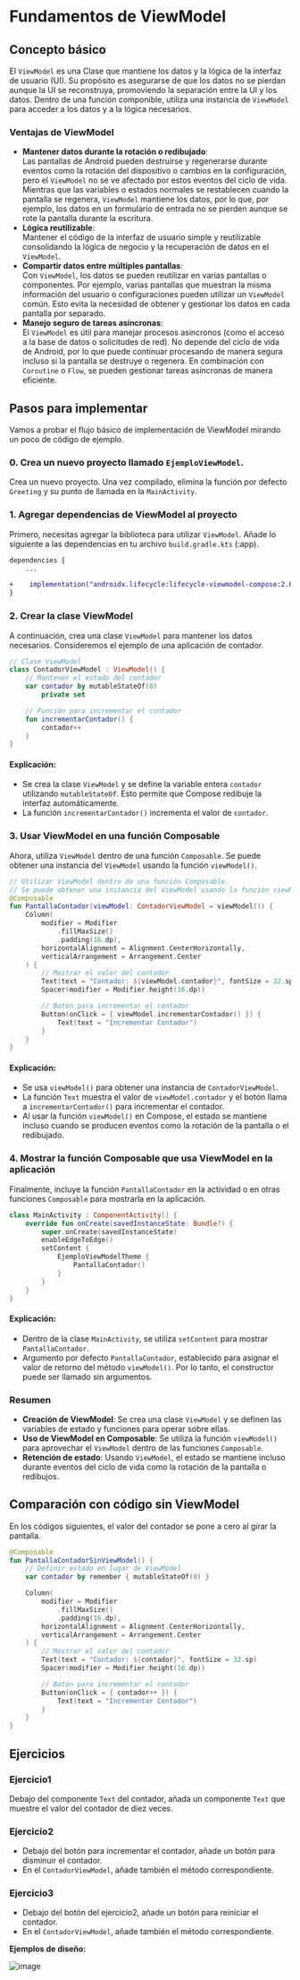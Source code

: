# Fundamentos de ViewModel

## Concepto básico

El `ViewModel` es una Clase que mantiene los datos y la lógica de la interfaz de usuario (UI). Su propósito es asegurarse de que los datos no se pierdan aunque la UI se reconstruya, promoviendo la separación entre la UI y los datos.
Dentro de una función componible, utiliza una instancia de `ViewModel` para acceder a los datos y a la lógica necesarios.

### Ventajas de ViewModel
- **Mantener datos durante la rotación o redibujado**:
  <br>Las pantallas de Android pueden destruirse y regenerarse durante eventos como la rotación del dispositivo o cambios en la configuración, pero el `ViewModel` no se ve afectado por estos eventos del ciclo de vida. Mientras que las variables o estados normales se restablecen cuando la pantalla se regenera, `ViewModel` mantiene los datos, por lo que, por ejemplo, los datos en un formulario de entrada no se pierden aunque se rote la pantalla durante la escritura.
- **Lógica reutilizable**:
  <br>Mantener el código de la interfaz de usuario simple y reutilizable consolidando la lógica de negocio y la recuperación de datos en el `ViewModel`.
- **Compartir datos entre múltiples pantallas**:
  <br>Con `ViewModel`, los datos se pueden reutilizar en varias pantallas o componentes. Por ejemplo, varias pantallas que muestran la misma información del usuario o configuraciones pueden utilizar un `ViewModel` común. Esto evita la necesidad de obtener y gestionar los datos en cada pantalla por separado.
- **Manejo seguro de tareas asíncronas**:
  <br>El `ViewModel` es útil para manejar procesos asíncronos (como el acceso a la base de datos o solicitudes de red). No depende del ciclo de vida de Android, por lo que puede continuar procesando de manera segura incluso si la pantalla se destruye o regenera. En combinación con `Coroutine` o `Flow`, se pueden gestionar tareas asíncronas de manera eficiente.

## Pasos para implementar
Vamos a probar el flujo básico de implementación de ViewModel mirando un poco de código de ejemplo.

### 0. Crea un nuevo proyecto llamado `EjemploViewModel`.
Crea un nuevo proyecto. Una vez compilado, elimina la función por defecto `Greeting` y su punto de llamada en la `MainActivity`.

### 1. **Agregar dependencias de ViewModel al proyecto**  
Primero, necesitas agregar la biblioteca para utilizar `ViewModel`. Añade lo siguiente a las dependencias en tu archivo `build.gradle.kts` (:app).

```diff
dependencies {
    ...

+    implementation("androidx.lifecycle:lifecycle-viewmodel-compose:2.6.1")
}
```

### 2. **Crear la clase ViewModel**  
A continuación, crea una clase `ViewModel` para mantener los datos necesarios. Consideremos el ejemplo de una aplicación de contador.

```kotlin
// Clase ViewModel
class ContadorViewModel : ViewModel() {
    // Mantener el estado del contador
    var contador by mutableStateOf(0)
        private set

    // Función para incrementar el contador
    fun incrementarContador() {
        contador++
    }
}
```
#### Explicación:
- Se crea la clase `ViewModel` y se define la variable entera `contador` utilizando `mutableStateOf`. Esto permite que Compose redibuje la interfaz automáticamente.
- La función `incrementarContador()` incrementa el valor de `contador`.

### 3. **Usar ViewModel en una función Composable**  
Ahora, utiliza `ViewModel` dentro de una función `Composable`. Se puede obtener una instancia del `ViewModel` usando la función `viewModel()`.
```kotlin
// Utilizar ViewModel dentro de una función Composable.
// Se puede obtener una instancia del ViewModel usando la función viewModel()
@Composable
fun PantallaContador(viewModel: ContadorViewModel = viewModel()) {
    Column(
        modifier = Modifier
            .fillMaxSize()
            .padding(16.dp),
        horizontalAlignment = Alignment.CenterHorizontally,
        verticalArrangement = Arrangement.Center
    ) {
        // Mostrar el valor del contador
        Text(text = "Contador: ${viewModel.contador}", fontSize = 32.sp)
        Spacer(modifier = Modifier.height(16.dp))

        // Botón para incrementar el contador
        Button(onClick = { viewModel.incrementarContador() }) {
            Text(text = "Incrementar Contador")
        }
    }
}
```
#### Explicación:
- Se usa `viewModel()` para obtener una instancia de `ContadorViewModel`.
- La función `Text` muestra el valor de `viewModel.contador` y el botón llama a `incrementarContador()` para incrementar el contador.
- Al usar la función `viewModel()` en Compose, el estado se mantiene incluso cuando se producen eventos como la rotación de la pantalla o el redibujado.

### 4. **Mostrar la función Composable que usa ViewModel en la aplicación**  
Finalmente, incluye la función `PantallaContador` en la actividad o en otras funciones `Composable` para mostrarla en la aplicación.
```kotlin
class MainActivity : ComponentActivity() {
    override fun onCreate(savedInstanceState: Bundle?) {
        super.onCreate(savedInstanceState)
        enableEdgeToEdge()
        setContent {
            EjemploViewModelTheme {
                PantallaContador()
            }
        }
    }
}
```
#### Explicación:
- Dentro de la clase `MainActivity`, se utiliza `setContent` para mostrar `PantallaContador`.
- Argumento por defecto `PantallaContador`, establecido para asignar el valor de retorno del método `viewModel()`. Por lo tanto, el constructor puede ser llamado sin argumentos.

### Resumen

- **Creación de ViewModel**: Se crea una clase `ViewModel` y se definen las variables de estado y funciones para operar sobre ellas.
- **Uso de ViewModel en Composable**: Se utiliza la función `viewModel()` para aprovechar el `ViewModel` dentro de las funciones `Composable`.
- **Retención de estado**: Usando `ViewModel`, el estado se mantiene incluso durante eventos del ciclo de vida como la rotación de la pantalla o redibujos.

## Comparación con código sin ViewModel
En los códigos siguientes, el valor del contador se pone a cero al girar la pantalla.
```kotlin
@Composable
fun PantallaContadorSinViewModel() {
    // Definir estado en lugar de ViewModel
    var contador by remember { mutableStateOf(0) }

    Column(
        modifier = Modifier
            .fillMaxSize()
            .padding(16.dp),
        horizontalAlignment = Alignment.CenterHorizontally,
        verticalArrangement = Arrangement.Center
    ) {
        // Mostrar el valor del contador
        Text(text = "Contador: ${contador}", fontSize = 32.sp)
        Spacer(modifier = Modifier.height(16.dp))

        // Botón para incrementar el contador
        Button(onClick = { contador++ }) {
            Text(text = "Incrementar Contador")
        }
    }
}
```

## Ejercicios
### Ejercicio1
Debajo del componente `Text` del contador, añada un componente `Text` que muestre el valor del contador de diez veces.

### Ejercicio2
- Debajo del botón para incrementar el contador, añade un botón para disminuir el contador.
- En el `ContadorViewModel`, añade también el método correspondiente.

### Ejercicio3
- Debajo del botón del ejercicio2, añade un botón para reiniciar el contador.
- En el `ContadorViewModel`, añade también el método correspondiente.

**Ejemplos de diseño:**

![image](https://github.com/user-attachments/assets/ba4b4b2f-1dc4-4f36-9817-ad48b59edb62)
